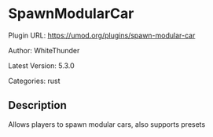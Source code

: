 # SpawnModularCar

Plugin URL: https://umod.org/plugins/spawn-modular-car

Author: WhiteThunder

Latest Version: 5.3.0

Categories: rust

## Description

Allows players to spawn modular cars, also supports presets
